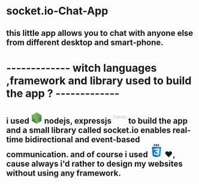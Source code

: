 # socket.io-Chat-App

<h2> this little app allows you to chat with anyone else from different desktop and smart-phone. </h2>
<h1>------------- witch languages ,framework and library used to build the app ? -------------<h2>
i used 
  <img src='https://raw.githubusercontent.com/github/explore/80688e429a7d4ef2fca1e82350fe8e3517d3494d/topics/nodejs/nodejs.png' width='30' /> nodejs, expressjs 
  <img src='https://raw.githubusercontent.com/github/explore/80688e429a7d4ef2fca1e82350fe8e3517d3494d/topics/express/express.png' width='35' /> to build the app and a small library called socket.io enables real-time  bidirectional and event-based communication. and of course i used <img src='https://raw.githubusercontent.com/github/explore/80688e429a7d4ef2fca1e82350fe8e3517d3494d/topics/css/css.png' width='35' /> ❤️️, cause always i'd rather to design my websites without using any framework.
